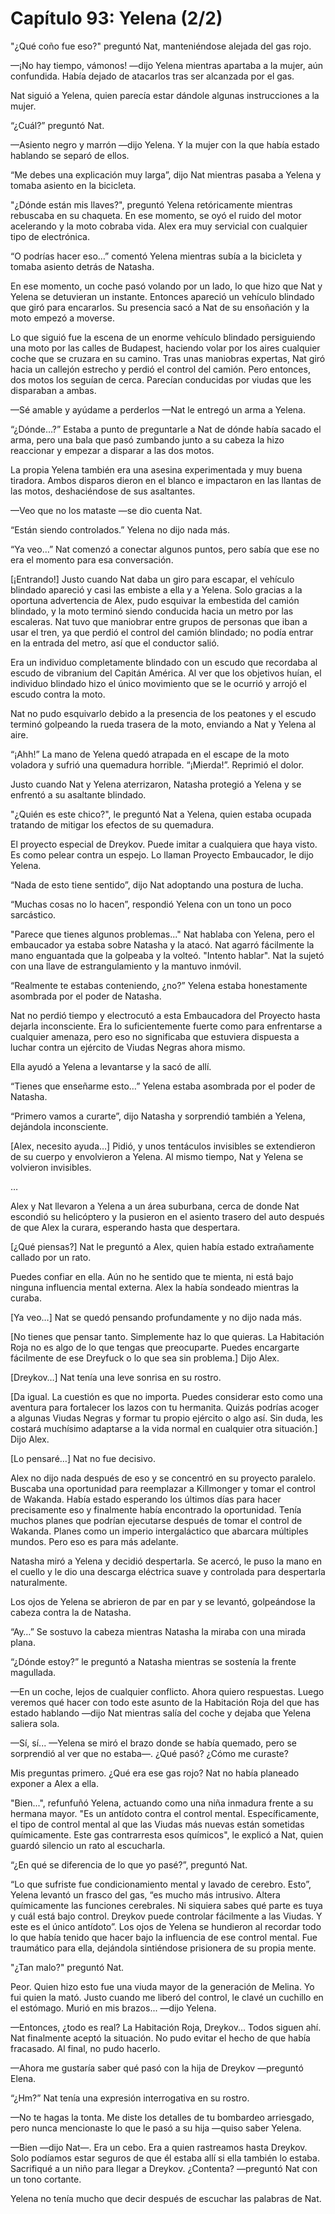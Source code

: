
# Capítulo 93: Yelena (2/2)


"¿Qué coño fue eso?" preguntó Nat, manteniéndose alejada del gas rojo.

—¡No hay tiempo, vámonos! —dijo Yelena mientras apartaba a la mujer, aún confundida. Había dejado de atacarlos tras ser alcanzada por el gas.

Nat siguió a Yelena, quien parecía estar dándole algunas instrucciones a la mujer.

“¿Cuál?” preguntó Nat.

—Asiento negro y marrón —dijo Yelena. Y la mujer con la que había estado hablando se separó de ellos.

“Me debes una explicación muy larga”, dijo Nat mientras pasaba a Yelena y tomaba asiento en la bicicleta.

"¿Dónde están mis llaves?", preguntó Yelena retóricamente mientras rebuscaba en su chaqueta. En ese momento, se oyó el ruido del motor acelerando y la moto cobraba vida. Alex era muy servicial con cualquier tipo de electrónica.

“O podrías hacer eso…” comentó Yelena mientras subía a la bicicleta y tomaba asiento detrás de Natasha.

En ese momento, un coche pasó volando por un lado, lo que hizo que Nat y Yelena se detuvieran un instante. Entonces apareció un vehículo blindado que giró para encararlos. Su presencia sacó a Nat de su ensoñación y la moto empezó a moverse.

Lo que siguió fue la escena de un enorme vehículo blindado persiguiendo una moto por las calles de Budapest, haciendo volar por los aires cualquier coche que se cruzara en su camino. Tras unas maniobras expertas, Nat giró hacia un callejón estrecho y perdió el control del camión. Pero entonces, dos motos los seguían de cerca. Parecían conducidas por viudas que les disparaban a ambas.

—Sé amable y ayúdame a perderlos —Nat le entregó un arma a Yelena.

“¿Dónde…?” Estaba a punto de preguntarle a Nat de dónde había sacado el arma, pero una bala que pasó zumbando junto a su cabeza la hizo reaccionar y empezar a disparar a las dos motos.

La propia Yelena también era una asesina experimentada y muy buena tiradora. Ambos disparos dieron en el blanco e impactaron en las llantas de las motos, deshaciéndose de sus asaltantes.

—Veo que no los mataste —se dio cuenta Nat.

“Están siendo controlados.” Yelena no dijo nada más.

“Ya veo…” Nat comenzó a conectar algunos puntos, pero sabía que ese no era el momento para esa conversación.

[¡Entrando!] Justo cuando Nat daba un giro para escapar, el vehículo blindado apareció y casi las embiste a ella y a Yelena. Solo gracias a la oportuna advertencia de Alex, pudo esquivar la embestida del camión blindado, y la moto terminó siendo conducida hacia un metro por las escaleras. Nat tuvo que maniobrar entre grupos de personas que iban a usar el tren, ya que perdió el control del camión blindado; no podía entrar en la entrada del metro, así que el conductor salió.

Era un individuo completamente blindado con un escudo que recordaba al escudo de vibranium del Capitán América. Al ver que los objetivos huían, el individuo blindado hizo el único movimiento que se le ocurrió y arrojó el escudo contra la moto.

Nat no pudo esquivarlo debido a la presencia de los peatones y el escudo terminó golpeando la rueda trasera de la moto, enviando a Nat y Yelena al aire.

“¡Ahh!” La mano de Yelena quedó atrapada en el escape de la moto voladora y sufrió una quemadura horrible. “¡Mierda!”. Reprimió el dolor.

Justo cuando Nat y Yelena aterrizaron, Natasha protegió a Yelena y se enfrentó a su asaltante blindado.

"¿Quién es este chico?", le preguntó Nat a Yelena, quien estaba ocupada tratando de mitigar los efectos de su quemadura.

El proyecto especial de Dreykov. Puede imitar a cualquiera que haya visto. Es como pelear contra un espejo. Lo llaman Proyecto Embaucador, le dijo Yelena.

“Nada de esto tiene sentido”, dijo Nat adoptando una postura de lucha.

“Muchas cosas no lo hacen”, respondió Yelena con un tono un poco sarcástico.

"Parece que tienes algunos problemas..." Nat hablaba con Yelena, pero el embaucador ya estaba sobre Natasha y la atacó. Nat agarró fácilmente la mano enguantada que la golpeaba y la volteó. "Intento hablar". Nat la sujetó con una llave de estrangulamiento y la mantuvo inmóvil.

“Realmente te estabas conteniendo, ¿no?” Yelena estaba honestamente asombrada por el poder de Natasha.

Nat no perdió tiempo y electrocutó a esta Embaucadora del Proyecto hasta dejarla inconsciente. Era lo suficientemente fuerte como para enfrentarse a cualquier amenaza, pero eso no significaba que estuviera dispuesta a luchar contra un ejército de Viudas Negras ahora mismo.

Ella ayudó a Yelena a levantarse y la sacó de allí.

“Tienes que enseñarme esto…” Yelena estaba asombrada por el poder de Natasha.

“Primero vamos a curarte”, dijo Natasha y sorprendió también a Yelena, dejándola inconsciente.

[Alex, necesito ayuda…] Pidió, y unos tentáculos invisibles se extendieron de su cuerpo y envolvieron a Yelena. Al mismo tiempo, Nat y Yelena se volvieron invisibles.

…

Alex y Nat llevaron a Yelena a un área suburbana, cerca de donde Nat escondió su helicóptero y la pusieron en el asiento trasero del auto después de que Alex la curara, esperando hasta que despertara.

[¿Qué piensas?] Nat le preguntó a Alex, quien había estado extrañamente callado por un rato.

Puedes confiar en ella. Aún no he sentido que te mienta, ni está bajo ninguna influencia mental externa. Alex la había sondeado mientras la curaba.

[Ya veo…] Nat se quedó pensando profundamente y no dijo nada más.

[No tienes que pensar tanto. Simplemente haz lo que quieras. La Habitación Roja no es algo de lo que tengas que preocuparte. Puedes encargarte fácilmente de ese Dreyfuck o lo que sea sin problema.] Dijo Alex.

[Dreykov…] Nat tenía una leve sonrisa en su rostro.

[Da igual. La cuestión es que no importa. Puedes considerar esto como una aventura para fortalecer los lazos con tu hermanita. Quizás podrías acoger a algunas Viudas Negras y formar tu propio ejército o algo así. Sin duda, les costará muchísimo adaptarse a la vida normal en cualquier otra situación.] Dijo Alex.

[Lo pensaré…] Nat no fue decisivo.

Alex no dijo nada después de eso y se concentró en su proyecto paralelo. Buscaba una oportunidad para reemplazar a Killmonger y tomar el control de Wakanda. Había estado esperando los últimos días para hacer precisamente eso y finalmente había encontrado la oportunidad. Tenía muchos planes que podrían ejecutarse después de tomar el control de Wakanda. Planes como un imperio intergaláctico que abarcara múltiples mundos. Pero eso es para más adelante.

Natasha miró a Yelena y decidió despertarla. Se acercó, le puso la mano en el cuello y le dio una descarga eléctrica suave y controlada para despertarla naturalmente.

Los ojos de Yelena se abrieron de par en par y se levantó, golpeándose la cabeza contra la de Natasha.

“Ay…” Se sostuvo la cabeza mientras Natasha la miraba con una mirada plana.

“¿Dónde estoy?” le preguntó a Natasha mientras se sostenía la frente magullada.

—En un coche, lejos de cualquier conflicto. Ahora quiero respuestas. Luego veremos qué hacer con todo este asunto de la Habitación Roja del que has estado hablando —dijo Nat mientras salía del coche y dejaba que Yelena saliera sola.

—Sí, sí... —Yelena se miró el brazo donde se había quemado, pero se sorprendió al ver que no estaba—. ¿Qué pasó? ¿Cómo me curaste?

Mis preguntas primero. ¿Qué era ese gas rojo? Nat no había planeado exponer a Alex a ella.

"Bien...", refunfuñó Yelena, actuando como una niña inmadura frente a su hermana mayor. "Es un antídoto contra el control mental. Específicamente, el tipo de control mental al que las Viudas más nuevas están sometidas químicamente. Este gas contrarresta esos químicos", le explicó a Nat, quien guardó silencio un rato al escucharla.

“¿En qué se diferencia de lo que yo pasé?”, preguntó Nat.

“Lo que sufriste fue condicionamiento mental y lavado de cerebro. Esto”, Yelena levantó un frasco del gas, “es mucho más intrusivo. Altera químicamente las funciones cerebrales. Ni siquiera sabes qué parte es tuya y cuál está bajo control. Dreykov puede controlar fácilmente a las Viudas. Y este es el único antídoto”. Los ojos de Yelena se hundieron al recordar todo lo que había tenido que hacer bajo la influencia de ese control mental. Fue traumático para ella, dejándola sintiéndose prisionera de su propia mente.

"¿Tan malo?" preguntó Nat.

Peor. Quien hizo esto fue una viuda mayor de la generación de Melina. Yo fui quien la mató. Justo cuando me liberó del control, le clavé un cuchillo en el estómago. Murió en mis brazos... —dijo Yelena.

—Entonces, ¿todo es real? La Habitación Roja, Dreykov... Todos siguen ahí. Nat finalmente aceptó la situación. No pudo evitar el hecho de que había fracasado. Al final, no pudo hacerlo.

—Ahora me gustaría saber qué pasó con la hija de Dreykov —preguntó Elena.

“¿Hm?” Nat tenía una expresión interrogativa en su rostro.

—No te hagas la tonta. Me diste los detalles de tu bombardeo arriesgado, pero nunca mencionaste lo que le pasó a su hija —quiso saber Yelena.

—Bien —dijo Nat—. Era un cebo. Era a quien rastreamos hasta Dreykov. Solo podíamos estar seguros de que él estaba allí si ella también lo estaba. Sacrifiqué a un niño para llegar a Dreykov. ¿Contenta? —preguntó Nat con un tono cortante.

Yelena no tenía mucho que decir después de escuchar las palabras de Nat.
